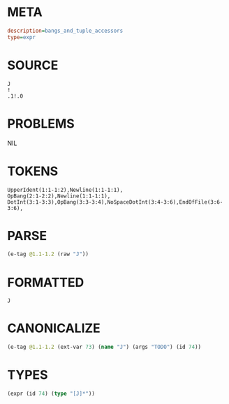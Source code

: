 # META
~~~ini
description=bangs_and_tuple_accessors
type=expr
~~~
# SOURCE
~~~roc
J
!
.1!.0
~~~
# PROBLEMS
NIL
# TOKENS
~~~zig
UpperIdent(1:1-1:2),Newline(1:1-1:1),
OpBang(2:1-2:2),Newline(1:1-1:1),
DotInt(3:1-3:3),OpBang(3:3-3:4),NoSpaceDotInt(3:4-3:6),EndOfFile(3:6-3:6),
~~~
# PARSE
~~~clojure
(e-tag @1.1-1.2 (raw "J"))
~~~
# FORMATTED
~~~roc
J
~~~
# CANONICALIZE
~~~clojure
(e-tag @1.1-1.2 (ext-var 73) (name "J") (args "TODO") (id 74))
~~~
# TYPES
~~~clojure
(expr (id 74) (type "[J]*"))
~~~
